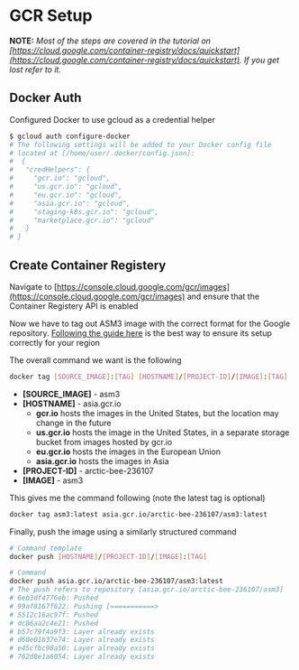# GCR Setup

**NOTE:** *Most of the steps are covered in the tutorial on [https://cloud.google.com/container-registry/docs/quickstart](https://cloud.google.com/container-registry/docs/quickstart). If you get lost refer to it.*

## Docker Auth

Configured Docker to use gcloud as a credential helper

```bash
$ gcloud auth configure-docker
# The following settings will be added to your Docker config file
# located at [/home/user/.docker/config.json]:
#  {
#   "credHelpers": {
#     "gcr.io": "gcloud",
#     "us.gcr.io": "gcloud",
#     "eu.gcr.io": "gcloud",
#     "asia.gcr.io": "gcloud",
#     "staging-k8s.gcr.io": "gcloud",
#     "marketplace.gcr.io": "gcloud"
#   }
# }
```

## Create Container Registery

Navigate to [https://console.cloud.google.com/gcr/images](https://console.cloud.google.com/gcr/images) and ensure that the Container Registery API is enabled

Now we have to tag out ASM3 image with the correct format for the Google repository. [Following the guide here](https://cloud.google.com/container-registry/docs/pushing-and-pulling) is the best way to ensure its setup correctly for your region

The overall command we want is the following

```bash
docker tag [SOURCE_IMAGE]:[TAG] [HOSTNAME]/[PROJECT-ID]/[IMAGE]:[TAG]
```

- **[SOURCE_IMAGE]** - asm3
- **[HOSTNAME]** - asia.gcr.io
  - **gcr.io** hosts the images in the United States, but the location may change in the future
  - **us.gcr.io** hosts the image in the United States, in a separate storage bucket from images hosted by gcr.io
  - **eu.gcr.io** hosts the images in the European Union
  - **asia.gcr.io** hosts the images in Asia
- **[PROJECT-ID]** - arctic-bee-236107
- **[IMAGE]** - asm3

This gives me the command following (note the latest tag is optional)

```bash
docker tag asm3:latest asia.gcr.io/arctic-bee-236107/asm3:latest
```

Finally, push the image using a similarly structured command

```bash
# Command template
docker push [HOSTNAME]/[PROJECT-ID]/[IMAGE]:[TAG]

# Command
docker push asia.gcr.io/arctic-bee-236107/asm3:latest
# The push refers to repository [asia.gcr.io/arctic-bee-236107/asm3]
# 6eb3df4776eb: Pushed
# 99af8167f622: Pushing [===========>                                       ]  295.3MB/1.337GB
# 5512c16ac97f: Pushed
# dc86aa2c4e21: Pushed
# b57c79f4a9f3: Layer already exists
# d60e01b37e74: Layer already exists
# e45cfbc98a50: Layer already exists
# 762d8e1a6054: Layer already exists
```
